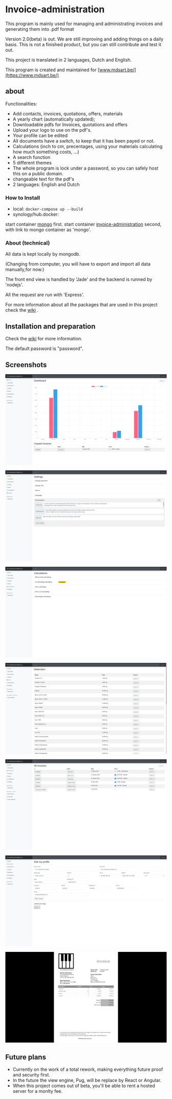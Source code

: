# Invoice-administration

This program is mainly used for managing and administrating invoices and generating them into .pdf format

Version 2.0(beta) is out. We are still improving and adding things on a daily basis.
This is not a finished product, but you can still contribute and test it out.

This project is translated in 2 languages, Dutch and English.

This program is created and maintained for [www.mdsart.be/](https://www.mdsart.be/)

about
--

Functionalities:
  - Add contacts, invoices, quotations, offers, materials
  - A yearly chart (automatically updated);
  - Downloadable pdfs for Invoices, quotations and offers
  - Upload your logo to use on the pdf's.
  - Your profile can be edited
  - All documents have a switch, to keep that it has been payed or not.
  - Calculations (inch to cm, precentages, using your materials calculating how much something costs, ...)
  - A search function
  - 5 different themes
  - The whole program is lock under a password, so you can safely host this on a public domain.
  - changeable text for the pdf's
  - 2 languages: English and Dutch

### How to Install

 - local:
  `docker-compose up --build`
 - synology/hub.docker:
 
  start container [mongo](https://hub.docker.com/_/mongo) first.
  start container [invoice-administration](https://hub.docker.com/repository/docker/snakehead007/invoice-administration) second, with link to mongo container as 'mongo'.

### About (technical)
All data is kept locally by mongodb.

(Changing from computer, you will have to export and import all data manually,for now.)

The front end view is handled by 'Jade' and the backend is runned by 'nodejs'.

All the request are run with 'Express'.

For more information about all the packages that are used in this project check the [wiki](https://github.com/snakehead007/simple-invoice-administration/wiki) .

Installation and preparation
--

Check the [wiki](https://github.com/snakehead007/simple-invoice-administration/wiki) for more information.

The default password is "password".

Screenshots
-

![Profile edit page](screenshots/1.png)

![Settings page](screenshots/2.png)

![index page](screenshots/3.png)

![pdf generated invoice ](screenshots/4.png)

![contacts page](screenshots/5.png)

![Invoices and others of 1 contact](screenshots/6.png)

![the chart](screenshots/7.png)

Future plans
-
* Currently on the work of a total rework, making everything future proof and security first.
* In the future the view engine, Pug, will be replace by React or Angular.
* When this project comes out of beta, you'll be able to rent a hosted server for a monlty fee.
